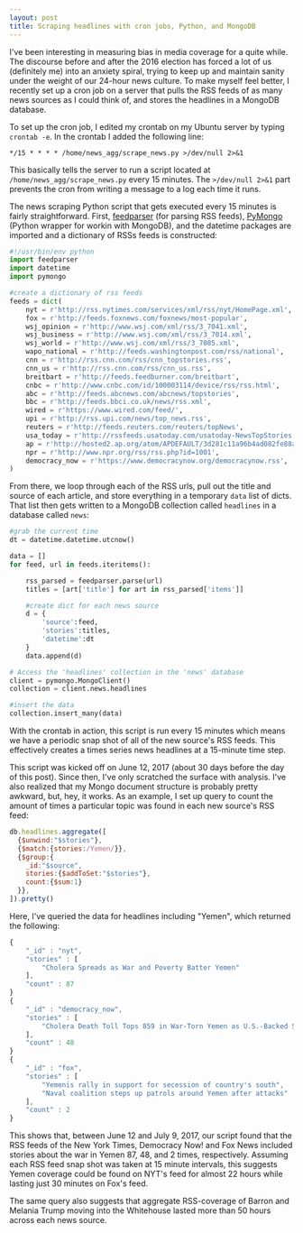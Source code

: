```yaml
---
layout: post
title: Scraping headlines with cron jobs, Python, and MongoDB
---
```


I've been interesting in measuring bias in media coverage for a quite while. The discourse before and after the 2016 election has forced a lot of us (definitely me) into an anxiety spiral, trying to keep up and maintain sanity under the weight of our 24-hour news culture. To make myself feel better, I recently set up a cron job on a server that pulls the RSS feeds of as many news sources as I could think of, and stores the headlines in a MongoDB database.

To set up the cron job, I edited my crontab on my Ubuntu server by typing `crontab -e`. In the crontab I added the following line:

```crontab
*/15 * * * * /home/news_agg/scrape_news.py >/dev/null 2>&1
```

This basically tells the server to run a script located at `/home/news_agg/scrape_news.py` every 15 minutes. The `>/dev/null 2>&1` part prevents the cron from writing a message to a log each time it runs.

The news scraping Python script that gets executed every 15 minutes is fairly straightforward. First, [feedparser](https://github.com/kurtmckee/feedparser) (for parsing RSS feeds), [PyMongo](https://api.mongodb.com/python/current/) (Python wrapper for workin with MongoDB), and the datetime packages are imported and a dictionary of RSSs feeds is constructed:

```python
#!/usr/bin/env python
import feedparser
import datetime
import pymongo

#create a dictionary of rss feeds
feeds = dict(
    nyt = r'http://rss.nytimes.com/services/xml/rss/nyt/HomePage.xml',
    fox = r'http://feeds.foxnews.com/foxnews/most-popular',
    wsj_opinion = r'http://www.wsj.com/xml/rss/3_7041.xml',
    wsj_business = r'http://www.wsj.com/xml/rss/3_7014.xml',
    wsj_world = r'http://www.wsj.com/xml/rss/3_7085.xml',
    wapo_national = r'http://feeds.washingtonpost.com/rss/national',
    cnn = r'http://rss.cnn.com/rss/cnn_topstories.rss',
    cnn_us = r'http://rss.cnn.com/rss/cnn_us.rss',
    breitbart = r'http://feeds.feedburner.com/breitbart',
    cnbc = r'http://www.cnbc.com/id/100003114/device/rss/rss.html',
    abc = r'http://feeds.abcnews.com/abcnews/topstories',
    bbc = r'http://feeds.bbci.co.uk/news/rss.xml',
    wired = r'https://www.wired.com/feed/',
    upi = r'http://rss.upi.com/news/top_news.rss',
    reuters = r'http://feeds.reuters.com/reuters/topNews',
    usa_today = r'http://rssfeeds.usatoday.com/usatoday-NewsTopStories',
    ap = r'http://hosted2.ap.org/atom/APDEFAULT/3d281c11a96b4ad082fe88aa0db04305',
    npr = r'http://www.npr.org/rss/rss.php?id=1001',
    democracy_now = r'https://www.democracynow.org/democracynow.rss',
)
```

From there, we loop through each of the RSS urls, pull out the title and source of each article, and store everything in a temporary `data` list of dicts. That list then gets written to a MongoDB collection called `headlines` in a database called `news`:
```python
#grab the current time
dt = datetime.datetime.utcnow()

data = []
for feed, url in feeds.iteritems():

    rss_parsed = feedparser.parse(url)
    titles = [art['title'] for art in rss_parsed['items']]

    #create dict for each news source
    d = {
        'source':feed,
        'stories':titles,
        'datetime':dt
    }
    data.append(d)

# Access the 'headlines' collection in the 'news' database
client = pymongo.MongoClient()
collection = client.news.headlines

#insert the data
collection.insert_many(data)
```
With the crontab in action, this script is run every 15 minutes which means we have a periodic snap shot of all of the new source's RSS feeds. This effectively creates a times series news headlines at a 15-minute time step.

This script was kicked off on June 12, 2017 (about 30 days before the day of this post). Since then, I've only scratched the surface with analysis. I've also realized that my Mongo document structure is probably pretty awkward, but, hey, it works. As an example, I set up query to count the amount of times a particular topic was found in each  new source's RSS feed:

```javascript
db.headlines.aggregate([
  {$unwind:"$stories"},
  {$match:{stories:/Yemen/}},
  {$group:{
    _id:"$source",
    stories:{$addToSet:"$stories"},
    count:{$sum:1}
  }},
]).pretty()
```

Here, I've queried the data for headlines including "Yemen", which returned the following:
```javascript
{
	"_id" : "nyt",
	"stories" : [
		"Cholera Spreads as War and Poverty Batter Yemen"
	],
	"count" : 87
}
{
	"_id" : "democracy_now",
	"stories" : [
		"Cholera Death Toll Tops 859 in War-Torn Yemen as U.S.-Backed Saudi Assault Continues"
	],
	"count" : 48
}
{
	"_id" : "fox",
	"stories" : [
		"Yemenis rally in support for secession of country's south",
		"Naval coalition steps up patrols around Yemen after attacks"
	],
	"count" : 2
}
```

This shows that, between June 12 and July 9, 2017, our script found that the RSS feeds of the New York Times, Democracy Now! and Fox News included stories about the war in Yemen 87, 48, and 2 times, respectively. Assuming each RSS feed snap shot was taken at 15 minute intervals, this suggests Yemen coverage could be found on NYT's feed for almost 22 hours while lasting just 30 minutes on Fox's feed.

The same query also suggests that aggregate RSS-coverage of Barron and Melania Trump moving into the Whitehouse lasted more than 50 hours across each news source.
